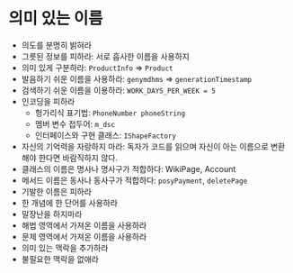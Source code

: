 # 의미 있는 이름

- 의도를 분명히 밝혀라
- 그릇된 정보를 피하라: 서로 흡사한 이름을 사용하지 
- 의미 있게 구분하라: ```ProductInfo``` => ```Product```
- 발음하기 쉬운 이름을 사용하라: ```genymdhms``` => ```generationTimestamp```
- 검색하기 쉬운 이름을 이용하라: ```WORK_DAYS_PER_WEEK = 5```
- 인코딩을 피하라
  - 헝가리식 표기법: ```PhoneNumber phoneString```
  - 멤버 변수 접두어: ```m_dsc```
  - 인터페이스와 구현 클래스: ```IShapeFactory```  
- 자신의 기억력을 자랑하지 마라: 독자가 코드를 읽으며 자신이 아는 이름으로 변환해야 한다면 바람직하지 않다.
- 클래스의 이름은 명사나 명사구가 적합하다: WikiPage, Account
- 메서드 이름은 동사나 동사구가 적합하다: ```posyPayment```, ```deletePage```
- 기발한 이름은 피하라
- 한 개념에 한 단어를 사용하라
- 말장난을 하지마라
- 해법 영역에서 가져온 이름을 사용하라
- 문제 영역에서 가져온 이름을 사용하라
- 의미 있는 맥락을 추가하라
- 불필요한 맥락을 없애라
